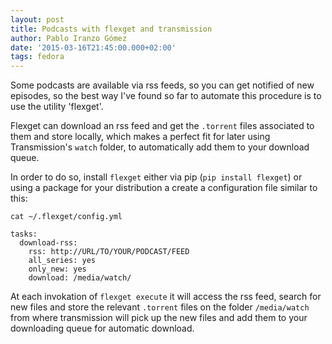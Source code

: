 ```yaml
---
layout: post
title: Podcasts with flexget and transmission
author: Pablo Iranzo Gómez
date: '2015-03-16T21:45:00.000+02:00'
tags: fedora
---
```


Some podcasts are available via rss feeds, so you can get notified of new episodes, so the best way I've found so far to automate this procedure is to use the utility 'flexget'.

Flexget can download an rss feed and get the `.torrent` files associated to them and store locally, which makes a perfect fit for later using Transmission's `watch` folder, to automatically add them to your download queue.

In order to do so, install `flexget` either via pip (`pip install flexget`) or using a package for your distribution a create a configuration file similar to this:



~~~
cat ~/.flexget/config.yml

tasks:
  download-rss:
    rss: http://URL/TO/YOUR/PODCAST/FEED
    all_series: yes
    only_new: yes
    download: /media/watch/

~~~

At each invokation of `flexget execute` it will access the rss feed, search
for new files and store the relevant `.torrent` files on the folder
`/media/watch` from where transmission will pick up the new files and add
them to your downloading queue for automatic download.
